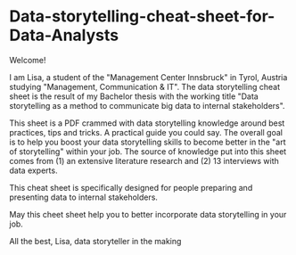 # Data-storytelling-cheat-sheet-for-Data-Analysts

Welcome!

I am Lisa, a student of the "Management Center Innsbruck" in Tyrol, Austria studying "Management, Communication & IT".
The data storytelling cheat sheet is the result of my Bachelor thesis with the working title
"Data storytelling as a method to communicate big data to internal stakeholders".

This sheet is a PDF crammed with data storytelling knowledge around best practices, tips and tricks. A practical guide you could say.
The overall goal is to help you boost your data storytelling skills to become better in the "art of storytelling" within your job.
The source of knowledge put into this sheet comes from (1) an extensive literature research and (2) 13 interviews with data experts.

This cheat sheet is specifically designed for people preparing and presenting data to internal stakeholders.

May this cheet sheet help you to better incorporate data storytelling in your job.

All the best,
Lisa, data storyteller in the making

